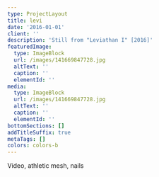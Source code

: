```yaml
---
type: ProjectLayout
title: levi
date: '2016-01-01'
client: ''
description: 'Still from "Leviathan I" [2016]'
featuredImage:
  type: ImageBlock
  url: /images/141669847728.jpg
  altText: ''
  caption: ''
  elementId: ''
media:
  type: ImageBlock
  url: /images/141669847728.jpg
  altText: ''
  caption: ''
  elementId: ''
bottomSections: []
addTitleSuffix: true
metaTags: []
colors: colors-b
---
```

Video, athletic mesh, nails
